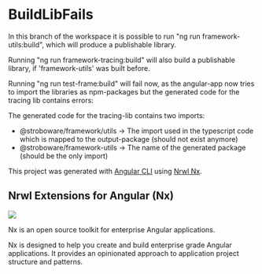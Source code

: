 # BuildLibFails

In this branch of the workspace it is possible to run "ng run framework-utils:build", which will produce a publishable library.

Running "ng run framework-tracing:build" will also build a publishable library, if 'framework-utils' was built before.

Running "ng run test-frame:build" will fail now, as the angular-app now tries to import the libraries as npm-packages but the generated code for the tracing lib contains errors:

The generated code for the tracing-lib contains two imports:
* @stroboware/framework/utils -> The import used in the typescript code which is mapped to the output-package (should not exist anymore)
* @stroboware/framework-utils -> The name of the generated package (should be the only import)


This project was generated with [Angular CLI](https://github.com/angular/angular-cli) using [Nrwl Nx](https://nrwl.io/nx).

## Nrwl Extensions for Angular (Nx)

<a href="https://nrwl.io/nx"><img src="https://preview.ibb.co/mW6sdw/nx_logo.png"></a>

Nx is an open source toolkit for enterprise Angular applications.

Nx is designed to help you create and build enterprise grade Angular applications. It provides an opinionated approach to application project structure and patterns.
